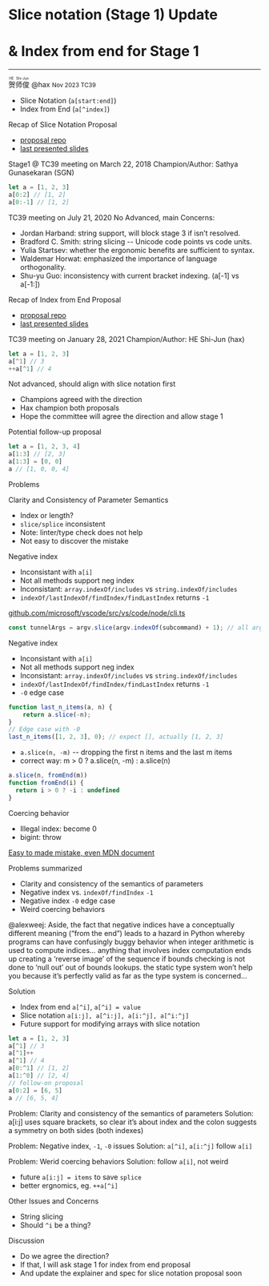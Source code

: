 # Slice notation (Stage 1) Update
# & Index from end for Stage 1
--------------------------------------------------------
<div><ruby>贺师俊<rp>（</rp><rt>HE Shi-Jun</rt><rp>）</rp></ruby> @hax <small>Nov 2023 TC39</small></div>

- Slice Notation (`a[start:end]`)
- Index from End (`a[^index]`) 

Recap of Slice Notation Proposal
- [proposal repo](https://github.com/tc39/proposal-slice-notation)
- [last presented slides](https://docs.google.com/presentation/d/1EBpiGuYn2ChDvcd67fpz6gGY14kO8VCuAKOhFMxOqEQ)

Stage1 @ TC39 meeting on March 22, 2018
Champion/Author: Sathya Gunasekaran (SGN)
```ts
let a = [1, 2, 3]
a[0:2] // [1, 2]
a[0:-1] // [1, 2]
```

TC39 meeting on July 21, 2020
No Advanced, main Concerns:
- Jordan Harband: string support, will block stage 3 if isn’t resolved.
- Bradford C. Smith: string slicing -- Unicode code points vs code units.
- Yulia Startsev: whether the ergonomic benefits are sufficient to syntax.
- Waldemar Horwat: emphasized the importance of language orthogonality.
- Shu-yu Guo: inconsistency with current bracket indexing. (a[-1] vs a[-1:])

Recap of Index from End Proposal
- [proposal repo](https://github.com/hax/proposal-index-from-end)
- [last presented slides](https://johnhax.net/2021/index-from-end/slide#0)

TC39 meeting on January 28, 2021
Champion/Author: HE Shi-Jun (hax)
```ts
let a = [1, 2, 3]
a[^1] // 3
++a[^1] // 4
```
Not advanced, should align with slice notation first

- Champions agreed with the direction
- Hax champion both proposals
- Hope the committee will agree the direction and allow stage 1

Potential follow-up proposal
```ts
let a = [1, 2, 3, 4]
a[1:3] // [2, 3]
a[1:3] = [0, 0]
a // [1, 0, 0, 4]
```

Problems

Clarity and Consistency of Parameter Semantics
- Index or length?
- `slice/splice` inconsistent
- Note: linter/type check does not help
- Not easy to discover the mistake

Negative index
- Inconsistant with `a[i]`
- Not all methods support neg index
- Inconsistant: `array.indexOf/includes` vs `string.indexOf/includes`
- `indexOf/lastIndexOf/findIndex/findLastIndex` returns `-1`

[github.com/microsoft/vscode/src/vs/code/node/cli.ts](https://github.com/microsoft/vscode/blob/3dc8779a30910790358fa74d0e62792e2ba8a867/src/vs/code/node/cli.ts#L60)
```ts
const tunnelArgs = argv.slice(argv.indexOf(subcommand) + 1); // all arguments behind `tunnel`
```

Negative index
- Inconsistant with `a[i]`
- Not all methods support neg index
- Inconsistant: `array.indexOf/includes` vs `string.indexOf/includes`
- `indexOf/lastIndexOf/findIndex/findLastIndex` returns `-1`
- `-0` edge case

```ts
function last_n_items(a, n) {
    return a.slice(-n);
}
// Edge case with -0
last_n_items([1, 2, 3], 0); // expect [], actually [1, 2, 3]
```

- `a.slice(n, -m)` -- dropping the first n items and the last m items
- correct way: m > 0 ? a.slice(n, -m) : a.slice(n)

```ts
a.slice(n, fromEnd(m))
function fromEnd(i) {
  return i > 0 ? -i : undefined
}
```

Coercing behavior
- Illegal index: become 0
- bigint: throw

[Easy to made mistake, even MDN document](https://github.com/mdn/content/blob/main/files/en-us/web/javascript/reference/global_objects/string/slice/index.md?plain=1#L54)

Problems summarized
- Clarity and consistency of the semantics of parameters
- Negative index vs. `indexOf/findIndex` `-1`
- Negative index `-0` edge case
- Weird coercing behaviors

@alexweej: Aside, the fact that negative indices have a conceptually different 
meaning (“from the end”) leads to a hazard in Python whereby programs can have 
confusingly buggy behavior when integer arithmetic is used to compute indices… 
anything that involves index computation ends up creating a ‘reverse image’ of the sequence 
if bounds checking is not done to ‘null out’ out of bounds lookups. the static type system 
won’t help you because it’s perfectly valid as far as the type system is concerned…

Solution
- Index from end `a[^i]`, `a[^i] = value`
- Slice notation `a[i:j], a[^i:j], a[i:^j], a[^i:^j]`
- Future support for modifying arrays with slice notation

```ts
let a = [1, 2, 3]
a[^1] // 3
a[^1]++
a[^1] // 4
a[0:^1] // [1, 2]
a[1:^0] // [2, 4]
// follow-on proposal
a[0:2] = [6, 5]
a // [6, 5, 4]
```

Problem: Clarity and consistency of the semantics of parameters
Solution: a[i:j] uses square brackets, so clear it’s about index
and the colon suggests a symmetry on both sides (both indexes)

Problem: Negative index, `-1`, `-0` issues
Solution: `a[^i]`, `a[i:^j]` follow `a[i]`

Problem: Werid coercing behaviors
Solution: follow `a[i]`, not weird

- future `a[i:j] = items` to save `splice`
- better ergnomics, eg. `++a[^i]`

Other Issues and Concerns
- String slicing
- Should `^i` be a thing?

Discussion

- Do we agree the direction?
- If that, I will ask stage 1 for index from end proposal
- And update the explainer and spec for slice notation proposal soon
